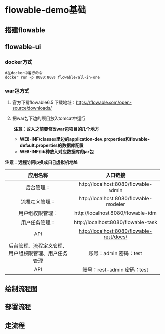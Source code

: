 # flowable-demo基础

## 搭建flowable





## flowable-ui

### docker方式

```linux
#在docker中运行命令
docker run -p 8080:8080 flowable/all-in-one
```



### war包方式

1. 官方下载flowable6.5	下载地址：https://flowable.com/open-source/downloads/	

2. 把war包下边的项目放入tomcat中运行

   ​	**注意：放入之前要修改war包项目的几个地方**

   - **WEB-INF\classes里边的application-dev.properties和flowable-default.properties的数据库配置**
   - **WEB-INF\lib种放入对应数据库的jar包**

   



**注意：远程访问ip换成自己虚拟机地址**

|                     **应用名称**                     |                         **入口链接**                         |
| :--------------------------------------------------: | :----------------------------------------------------------: |
|                      后台管理：                      |             http://localhost:8080/flowable-admin             |
|                    流程定义管理：                    |            http://localhost:8080/flowable-modeler            |
|                   用户组权限管理：                   |              http://localhost:8080/flowable-idm              |
|                    用户任务管理：                    |             http://localhost:8080/flowable-task              |
|                         API                          | [http://localhost:8080/flowable-rest/docs/ ](http://localhost:8080/flowable-rest/docs/) |
| 后台管理、流程定义管理、用户组权限管理、用户任务管理 |                   账号：admin  密码：test                    |
|                         API                          |                 账号：rest-admin  密码：test                 |





## 绘制流程图



## 部署流程



## 走流程
